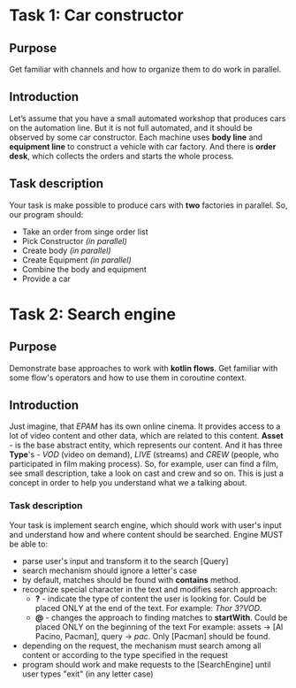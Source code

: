 # Task 1: Car constructor

## Purpose

Get familiar with channels and how to organize them to do work in parallel.

## Introduction

Let’s assume that you have a small automated workshop that produces cars on the automation line. But it is not full
automated, and it should be observed by some car constructor. Each machine uses **body line** and **equipment line** to
construct a vehicle with car factory. And there is **order desk**, which collects the orders and starts the whole
process.

## Task description

Your task is make possible to produce cars with **two** factories in parallel. So, our program should:

* Take an order from singe order list
* Pick Constructor _(in parallel)_
* Create body _(in parallel)_
* Create Equipment _(in parallel)_
* Combine the body and equipment
* Provide a car

# Task 2: Search engine

## Purpose

Demonstrate base approaches to work with **kotlin flows**. Get familiar with some flow's operators and how to use them
in coroutine context.

## Introduction

Just imagine, that _EPAM_ has its own online cinema. It provides access to a lot of video content and other data, which
are related to this content. **Asset** - is the base abstract entity, which represents our content. And it has three **Type**'s -
_VOD_ (video on demand), _LIVE_ (streams) and _CREW_ (people, who participated in film making process). So,
for example, user can find a film, see small description, take a look on cast and crew and so on. This is just a concept
in order to help you understand what we a talking about.

### Task description

Your task is implement search engine, which should work with user's input and understand how and where content should be
searched. Engine MUST be able to:

* parse user's input and transform it to the search [Query]
* search mechanism should ignore a letter's case
* by default, matches should be found with **contains** method.
* recognize special character in the text and modifies search approach:
    * **?** - indicate the type of content the user is looking for. Could be placed ONLY at the end of the text. For
      example: _Thor 3?VOD_.
    * **@** - changes the approach to finding matches to **startWith**. Could be placed ONLY on the beginning of the
      text For example:
      assets -> [Al Pacino, Pacman], query -> _pac_. Only [Pacman] should be found.
* depending on the request, the mechanism must search among all content or according to the type specified in the
  request 
* program should work and make requests to the [SearchEngine] until user types "exit" (in any letter case)


